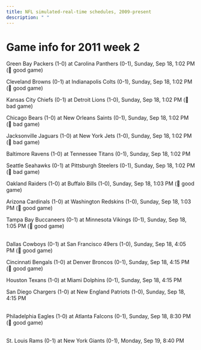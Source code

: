 ```yaml
---
title: NFL simulated-real-time schedules, 2009-present
description: " "
---
```


# Game info for 2011 week 2

Green Bay Packers (1-0) at Carolina Panthers (0-1), Sunday, Sep 18, 1:02 PM (:football: good game)

Cleveland Browns (0-1) at Indianapolis Colts (0-1), Sunday, Sep 18, 1:02 PM (:football: good game)

Kansas City Chiefs (0-1) at Detroit Lions (1-0), Sunday, Sep 18, 1:02 PM (:red_circle: bad game)

Chicago Bears (1-0) at New Orleans Saints (0-1), Sunday, Sep 18, 1:02 PM (:red_circle: bad game)

Jacksonville Jaguars (1-0) at New York Jets (1-0), Sunday, Sep 18, 1:02 PM (:red_circle: bad game)

Baltimore Ravens (1-0) at Tennessee Titans (0-1), Sunday, Sep 18, 1:02 PM

Seattle Seahawks (0-1) at Pittsburgh Steelers (0-1), Sunday, Sep 18, 1:02 PM (:red_circle: bad game)

Oakland Raiders (1-0) at Buffalo Bills (1-0), Sunday, Sep 18, 1:03 PM (:football: good game)

Arizona Cardinals (1-0) at Washington Redskins (1-0), Sunday, Sep 18, 1:03 PM (:football: good game)

Tampa Bay Buccaneers (0-1) at Minnesota Vikings (0-1), Sunday, Sep 18, 1:05 PM (:football: good game)

<br/>Dallas Cowboys (0-1) at San Francisco 49ers (1-0), Sunday, Sep 18, 4:05 PM (:football: good game)

Cincinnati Bengals (1-0) at Denver Broncos (0-1), Sunday, Sep 18, 4:15 PM (:football: good game)

Houston Texans (1-0) at Miami Dolphins (0-1), Sunday, Sep 18, 4:15 PM

San Diego Chargers (1-0) at New England Patriots (1-0), Sunday, Sep 18, 4:15 PM

<br/>Philadelphia Eagles (1-0) at Atlanta Falcons (0-1), Sunday, Sep 18, 8:30 PM (:football: good game)

<br/>St. Louis Rams (0-1) at New York Giants (0-1), Monday, Sep 19, 8:40 PM

